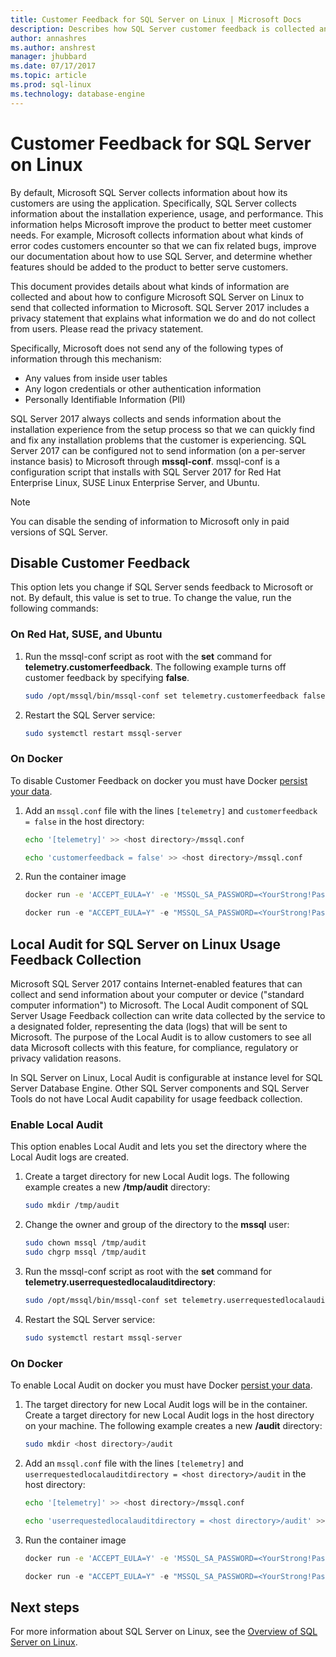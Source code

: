 ```yaml
---
title: Customer Feedback for SQL Server on Linux | Microsoft Docs
description: Describes how SQL Server customer feedback is collected and configured on Linux.
author: annashres 
ms.author: anshrest 
manager: jhubbard
ms.date: 07/17/2017
ms.topic: article
ms.prod: sql-linux
ms.technology: database-engine
---
```

# Customer Feedback for SQL Server on Linux

By default, Microsoft SQL Server collects information about how its customers are using the application. Specifically, SQL Server collects information about the installation experience, usage, and performance. This information helps Microsoft improve the product to better meet customer needs. For example, Microsoft collects information about what kinds of error codes customers encounter so that we can fix related bugs, improve our documentation about how to use SQL Server, and determine whether features should be added to the product to better serve customers.

This document provides details about what kinds of information are collected and about how to configure Microsoft SQL Server on Linux to send that collected information to Microsoft. SQL Server 2017 includes a privacy statement that explains what information we do and do not collect from users. Please read the privacy statement.

Specifically, Microsoft does not send any of the following types of information through this mechanism:

- Any values from inside user tables
- Any logon credentials or other authentication information
- Personally Identifiable Information (PII)

SQL Server 2017 always collects and sends information about the installation experience from the setup process so that we can quickly find and fix any installation problems that the customer is experiencing. SQL Server 2017 can be configured not to send information (on a per-server instance basis) to Microsoft through **mssql-conf**. mssql-conf is a configuration script that installs with SQL Server 2017 for Red Hat Enterprise Linux, SUSE Linux Enterprise Server, and Ubuntu.

> [!NOTE]
> You can disable the sending of information to Microsoft only in paid versions of SQL Server.

## Disable Customer Feedback

This option lets you change if SQL Server sends feedback to Microsoft or not. By default, this value is set to true. To change the value, run the following commands:

### On Red Hat, SUSE, and Ubuntu

1. Run the mssql-conf script as root with the **set** command for **telemetry.customerfeedback**. The following example turns off customer feedback by specifying **false**.

   ```bash
   sudo /opt/mssql/bin/mssql-conf set telemetry.customerfeedback false
   ```

1. Restart the SQL Server service:

   ```bash
   sudo systemctl restart mssql-server
   ```
### On Docker
To disable Customer Feedback on docker you must have Docker [persist your data](sql-server-linux-configure-docker.md). 

1. Add an `mssql.conf` file with the lines `[telemetry]` and `customerfeedback = false` in the host directory:
 
   ```bash
   echo '[telemetry]' >> <host directory>/mssql.conf
   ```

   ```bash
   echo 'customerfeedback = false' >> <host directory>/mssql.conf
   ```
2. Run the container image
   ```bash
   docker run -e 'ACCEPT_EULA=Y' -e 'MSSQL_SA_PASSWORD=<YourStrong!Passw0rd>' --cap-add SYS_PTRACE -p 1433:1433 -v <host directory>:/var/opt/mssql -d microsoft/mssql-server-linux
   ```

   ```PowerShell
   docker run -e "ACCEPT_EULA=Y" -e "MSSQL_SA_PASSWORD=<YourStrong!Passw0rd>" --cap-add SYS_PTRACE -p 1433:1433 -v <host directory>:/var/opt/mssql -d microsoft/mssql-server-linux
   ```
## Local Audit for SQL Server on Linux Usage Feedback Collection

Microsoft SQL Server 2017 contains Internet-enabled features that can collect and send information about your computer or device ("standard computer information") to Microsoft. The Local Audit component of SQL Server Usage Feedback collection can write data collected by the service to a designated folder, representing the data (logs) that will be sent to Microsoft. The purpose of the Local Audit is to allow customers to see all data Microsoft collects with this feature, for compliance, regulatory or privacy validation reasons.

In SQL Server on Linux, Local Audit is configurable at instance level for SQL Server Database Engine. Other SQL Server components and SQL Server Tools do not have Local Audit capability for usage feedback collection.

### Enable Local Audit

This option enables Local Audit and lets you set the directory where the Local Audit logs are created.

1. Create a target directory for new Local Audit logs. The following example creates a new **/tmp/audit** directory:

   ```bash
   sudo mkdir /tmp/audit
   ```

1. Change the owner and group of the directory to the **mssql** user:

   ```bash
   sudo chown mssql /tmp/audit
   sudo chgrp mssql /tmp/audit
   ```

1. Run the mssql-conf script as root with the **set** command for **telemetry.userrequestedlocalauditdirectory**:

   ```bash
   sudo /opt/mssql/bin/mssql-conf set telemetry.userrequestedlocalauditdirectory /tmp/audit
   ```

1. Restart the SQL Server service:

   ```bash
   sudo systemctl restart mssql-server
   ```
### On Docker
To enable Local Audit on docker you must have Docker [persist your data](sql-server-linux-configure-docker.md). 

1. The target directory for new Local Audit logs will be in the container. Create a target directory for new Local Audit logs in the host directory on your machine. The following example creates a new **/audit** directory:

   ```bash
   sudo mkdir <host directory>/audit
   ```

   
1. Add an `mssql.conf` file with the lines `[telemetry]` and `userrequestedlocalauditdirectory = <host directory>/audit` in the host directory:
 
   ```bash
   echo '[telemetry]' >> <host directory>/mssql.conf
   ```

   ```bash
   echo 'userrequestedlocalauditdirectory = <host directory>/audit' >> <host directory>/mssql.conf
   ```
2. Run the container image
   ```bash
   docker run -e 'ACCEPT_EULA=Y' -e 'MSSQL_SA_PASSWORD=<YourStrong!Passw0rd>' --cap-add SYS_PTRACE -p 1433:1433 -v <host directory>:/var/opt/mssql -d microsoft/mssql-server-linux
   ```

   ```PowerShell
   docker run -e "ACCEPT_EULA=Y" -e "MSSQL_SA_PASSWORD=<YourStrong!Passw0rd>" --cap-add SYS_PTRACE -p 1433:1433 -v <host directory>:/var/opt/mssql -d microsoft/mssql-server-linux
   ```
## Next steps

For more information about SQL Server on Linux, see the [Overview of SQL Server on Linux](sql-server-linux-overview.md).
